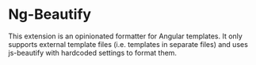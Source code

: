 # Ng-Beautify

This extension is an opinionated formatter for Angular templates.
It only supports external template files (i.e. templates in separate files) and uses js-beautify with hardcoded settings to format them.
